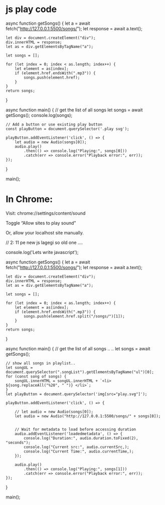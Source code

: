 # js play code 

async function getSongs() {
    let a = await fetch("http://127.0.0.1:5500/songs/");
    let response = await a.text();

    let div = document.createElement("div");
    div.innerHTML = response;
    let as = div.getElementsByTagName("a");

    let songs = [];

    for (let index = 0; index < as.length; index++) {
        let element = as[index];
        if (element.href.endsWith(".mp3")) {
            songs.push(element.href);
        }
    }
    return songs;
}

async function main() {
    // get the list of all songs
    let songs = await getSongs();
    console.log(songs);

    // Add a button or use existing play button
    const playButton = document.querySelector('.play svg');

    playButton.addEventListener('click', () => {
        let audio = new Audio(songs[0]);
        audio.play()
            .then(() => console.log("Playing:", songs[0]))
            .catch(err => console.error("Playback error:", err));
    });
}

main();


# In Chrome:

Visit: chrome://settings/content/sound

Toggle “Allow sites to play sound”

Or, allow your localhost site manually. 









// 
2: 11 pe 
new js lagegi so old one .... 


console.log('Lets write javascript');

async function getSongs() {
    let a = await fetch("http://127.0.0.1:5500/songs/");
    let response = await a.text();

    let div = document.createElement("div");
    div.innerHTML = response;
    let as = div.getElementsByTagName("a");

    let songs = [];

    for (let index = 0; index < as.length; index++) {
        let element = as[index];
        if (element.href.endsWith(".mp3")) {
            songs.push(element.href.split("/songs/")[1]);
        }
    }
    return songs;
}

async function main() {
    // get the list of all songs .. .. 
    let songs = await getSongs();

    // show all songs in playlist..
    let songUL = document.querySelector(".songList").getElementsByTagName("ul")[0];
    for (const song of songs) {
        songUL.innerHTML = songUL.innerHTML + `<li> ${song.replaceAll("%20", " ")} </li>`;
    }
    let playButton = document.querySelector('img[src="play.svg"]');

    playButton.addEventListener('click', () => {

        // let audio = new Audio(songs[0]);
        let audio = new Audio("http://127.0.0.1:5500/songs/" + songs[0]);


        // Wait for metadata to load before accessing duration
        audio.addEventListener('loadedmetadata', () => {
            console.log("Duration:", audio.duration.toFixed(2), "seconds");
            console.log("Current src:", audio.currentSrc,);
            console.log("Current Time:", audio.currentTime,);
        });

        audio.play()
            .then(() => console.log("Playing:", songs[1]))
            .catch(err => console.error("Playback error:", err));
    });

}

main();


